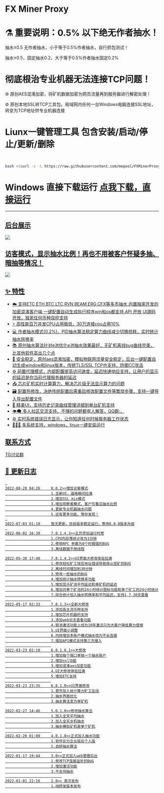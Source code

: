 # FX Miner Proxy

# ⚗️ 重要说明：0.5% 以下绝无作者抽水！

 抽水≤0.5  无作者抽水，小于等于0.5%作者抽水，自行抓包测试！



 抽水≥0.5，固定抽水0.2，大于等于0.5%作者抽水固定0.2%


# 彻底根治专业机器无法连接TCP问题！
 :gear: 原创AES混淆加密，将矿机数据加密为网页流量再到服务器进行解密处理！

 :gear: 原创本地SSL转TCP工具包。局域网内任何一台Windows电脑连接SSL地址，转变为TCP地址供专业机器连接

# Liunx一键管理工具 包含安装/启动/停止/更新/删除

```bash


bash <(curl -s -L https://raw.githubusercontent.com/mepool/FXMinerProxy/main/install.sh)

```



# Windows 直接下载运行 <a href="https://github.com/mepool/FXMinerProxy/raw/main/FXMinerProxy-V3windows.zip">点我下载，直接运行</br>

---

## 后台展示
  ![](https://github.com/mepool/data/raw/main/fx.jpg)
## 访客模式，显示抽水比例！再也不用被客户怀疑多抽、暗抽等情况！
  ![](https://github.com/mepool/data/raw/main/fk2.png)
## :sparkles: 特性

* :cloud: 支持ETC,ETH,BTC,LTC,RVN,BEAM,ERG,CFX等多币抽水,内置独家开发的加密混淆客户端 一键配置自动生成执行程序win和os都支持,API 开放 UI源码开放，独家任何币种双挖支持
* :zap: 高性能百万并发CPU占用极低，30万连接cpu占用10%
* 💻 作者抽水模式(0.2%)，PID抽水算法稳定算力曲线减少切换损耗，实时统计抽水转换率
* 📚 原创抽水算法针对e池优化e池抽水效果最好，无矿机离线bug曲线完美，比其他软件高出几个点
* 💾 安全稳定，原创aes混淆加密，模拟物联网流量安全稳定，后台一键配置自动生成window和linux版本，传统TLS/SSL TCP也支持，防御CC攻击
* :gear: 前置代理模式，内部配置提高访问速度，延迟快速响应支持，让用户的显示的延迟是你当前代理服务器的延迟
* :outbox_tray: 芯片矿机实时计算算力，解决芯片级无法显示算力的问题
* :card_file_box: 配置热修改，决绝传统配置后需重启修改配置文件等繁琐步骤，支持一键导入导出配置文件
* :art: 精美UI，支持历史记录曲线管理详细到单台矿机支持
* :eye_speech_bubble: 多人社区交流支持，不懂的问题都有人解答，QQ群:，
* :gear: 实时系统错误日志显示，让你知道任何时候服务器工作状态
* :family_woman_girl_boy: 多系统支持，windows，linux一键安装运行
## 联系方式

<a href="https://t.me/+bcWZ1ta38fdjN2Rl">TG讨论群
 
## :scroll: 更新日志
```bigquery
 
2022-08-20 04:26     8.0.2>>增加访客模式
                     1.全新UI，逼格瞬间拉满
                     2.增加SSL mix模式
                     3.增加观察者模式，客户可看见抽水比例
                     4.更新专业机器抽水问题
                     5.还有更多功能，等你发现！
 
2022-07-03 01:10     暂无更新，目前版本稳定运行，等待8.0.0版本升级
 
2022-06-02 16:38     7.0.1.4.3>>主页添加运行时常
                     1.CPU内存等统计改为1分钟
                     2.修改RPC 参数为0个时报错的BUG
                     3.离线数据不用线程

2022-05-30 17:48     7.0.1.4.2>>UI界面大修改体验拉满
                     1.修改轻松旷工钱包地址错误导致停止挖矿的BUG
                     2.离线时间增加到30分钟
                     3.修改一些抽水的BUG
                     4.增加统计抽水转换率功能
                     5.增加显示矿池平均延迟和单矿机的延迟
                     6.增加对单个矿池的24小时统计图标功能和单个矿工的24小时统计
                     7.综合统计加入抽水转换率和平均延迟，支持1,7,30天查看
                     
2022-05-17 02:33     7.0.1.3>>全新大修改
                     1.添加各主流币种支持
                     2.增加芯片机器的支持
                     3.添加web日志查看功能
                     4.取消激活功能上线为10年激活只为大客户降低算力使用
                     5.UI界面小调整
                     6.内核增加多账户模式抽水改为不长连接
                     7.增加API模式支持第三方接入
                     
2022-03-23 02:10     6.0.1.8.1>>大修改
                     1.增加每个端口单独一个抽水账户
                     2.增加ssl功能
                     3.增加混淆aes加密功能
                     4.UI大修改体验拉满
                     5.增加ETC支持
                     
2022-03-23 23:35     6.0.1.0>>UI界面修改
                     1.首页加入统计算力旷工在线
                     2.抽水界面优化
                     3.抽水算法变为单矿机

2022-02-27 14:46     5.0.1.0>>修改抽水算法
                     1.加入全天平均抽水
                     2.加入全天水机抽水
                     3.抽水模拟矿机是单个矿机
                     
2022-02-20 01:09     4.0.1.0>>正式加入抽水功能
                     1.软件区分企业版后个人版
                     2.自研抽水算法
                          
2022-01-17 19:44     3.0>>正式加入web管理后台
                     1.修改TCP连接监听的BUG
                     2.增加激活功能
                     3.不支持抽水
                          
2022-01-01 22:16     2.0>> 首次发布
                     1.纯转发版本发布
